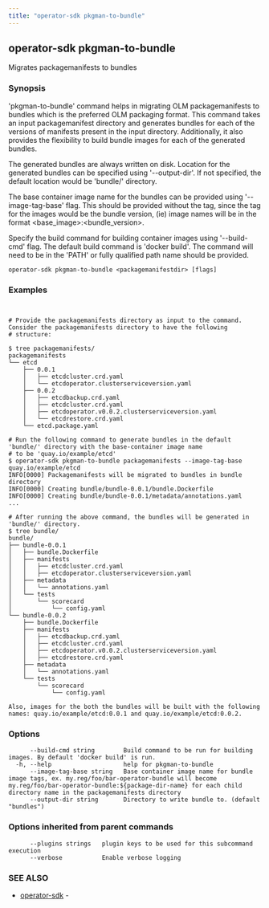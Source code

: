 ```yaml
---
title: "operator-sdk pkgman-to-bundle"
---
```

## operator-sdk pkgman-to-bundle

Migrates packagemanifests to bundles

### Synopsis


'pkgman-to-bundle' command helps in migrating OLM packagemanifests to bundles which is the preferred OLM packaging format.
This command takes an input packagemanifest directory and generates bundles for each of the versions of manifests present in
the input directory. Additionally, it also provides the flexibility to build bundle images for each of the generated bundles.

The generated bundles are always written on disk. Location for the generated bundles can be specified using '--output-dir'. If not
specified, the default location would be 'bundle/' directory.

The base container image name for the bundles can be provided using '--image-tag-base' flag. This should be provided without the tag, since the tag
for the images would be the bundle version, (ie) image names will be in the format &lt;base_image&gt;:&lt;bundle_version&gt;.

Specify the build command for building container images using '--build-cmd' flag. The default build command is 'docker build'. The command will
need to be in the 'PATH' or fully qualified path name should be provided.


```
operator-sdk pkgman-to-bundle <packagemanifestdir> [flags]
```

### Examples

```


# Provide the packagemanifests directory as input to the command. Consider the packagemanifests directory to have the following
# structure:

$ tree packagemanifests/
packagemanifests
└── etcd
    ├── 0.0.1
    │   ├── etcdcluster.crd.yaml
    │   └── etcdoperator.clusterserviceversion.yaml
    ├── 0.0.2
    │   ├── etcdbackup.crd.yaml
    │   ├── etcdcluster.crd.yaml
    │   ├── etcdoperator.v0.0.2.clusterserviceversion.yaml
    │   └── etcdrestore.crd.yaml
    └── etcd.package.yaml

# Run the following command to generate bundles in the default 'bundle/' directory with the base-container image name
# to be 'quay.io/example/etcd'
$ operator-sdk pkgman-to-bundle packagemanifests --image-tag-base quay.io/example/etcd
INFO[0000] Packagemanifests will be migrated to bundles in bundle directory
INFO[0000] Creating bundle/bundle-0.0.1/bundle.Dockerfile
INFO[0000] Creating bundle/bundle-0.0.1/metadata/annotations.yaml
...

# After running the above command, the bundles will be generated in 'bundle/' directory.
$ tree bundle/
bundle/
├── bundle-0.0.1
│   ├── bundle.Dockerfile
│   ├── manifests
│   │   ├── etcdcluster.crd.yaml
│   │   ├── etcdoperator.clusterserviceversion.yaml
│   ├── metadata
│   │   └── annotations.yaml
│   └── tests
│       └── scorecard
│           └── config.yaml
└── bundle-0.0.2
    ├── bundle.Dockerfile
    ├── manifests
    │   ├── etcdbackup.crd.yaml
    │   ├── etcdcluster.crd.yaml
    │   ├── etcdoperator.v0.0.2.clusterserviceversion.yaml
    │   ├── etcdrestore.crd.yaml
    ├── metadata
    │   └── annotations.yaml
    └── tests
        └── scorecard
            └── config.yaml

Also, images for the both the bundles will be built with the following names: quay.io/example/etcd:0.0.1 and quay.io/example/etcd:0.0.2.

```

### Options

```
      --build-cmd string        Build command to be run for building images. By default 'docker build' is run.
  -h, --help                    help for pkgman-to-bundle
      --image-tag-base string   Base container image name for bundle image tags, ex. my.reg/foo/bar-operator-bundle will become my.reg/foo/bar-operator-bundle:${package-dir-name} for each child directory name in the packagemanifests directory
      --output-dir string       Directory to write bundle to. (default "bundles")
```

### Options inherited from parent commands

```
      --plugins strings   plugin keys to be used for this subcommand execution
      --verbose           Enable verbose logging
```

### SEE ALSO

* [operator-sdk](../operator-sdk)	 - 

